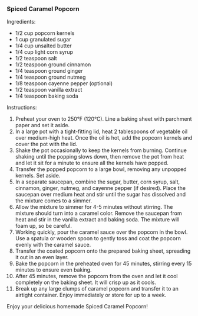 ### **Spiced Caramel Popcorn**

Ingredients:
- 1/2 cup popcorn kernels
- 1 cup granulated sugar
- 1/4 cup unsalted butter
- 1/4 cup light corn syrup
- 1/2 teaspoon salt
- 1/2 teaspoon ground cinnamon
- 1/4 teaspoon ground ginger
- 1/4 teaspoon ground nutmeg
- 1/8 teaspoon cayenne pepper (optional)
- 1/2 teaspoon vanilla extract
- 1/4 teaspoon baking soda

Instructions:
1. Preheat your oven to 250°F (120°C). Line a baking sheet with parchment paper and set it aside.
2. In a large pot with a tight-fitting lid, heat 2 tablespoons of vegetable oil over medium-high heat. Once the oil is hot, add the popcorn kernels and cover the pot with the lid.
3. Shake the pot occasionally to keep the kernels from burning. Continue shaking until the popping slows down, then remove the pot from heat and let it sit for a minute to ensure all the kernels have popped.
4. Transfer the popped popcorn to a large bowl, removing any unpopped kernels. Set aside.
5. In a separate saucepan, combine the sugar, butter, corn syrup, salt, cinnamon, ginger, nutmeg, and cayenne pepper (if desired). Place the saucepan over medium heat and stir until the sugar has dissolved and the mixture comes to a simmer.
6. Allow the mixture to simmer for 4-5 minutes without stirring. The mixture should turn into a caramel color. Remove the saucepan from heat and stir in the vanilla extract and baking soda. The mixture will foam up, so be careful.
7. Working quickly, pour the caramel sauce over the popcorn in the bowl. Use a spatula or wooden spoon to gently toss and coat the popcorn evenly with the caramel sauce.
8. Transfer the coated popcorn onto the prepared baking sheet, spreading it out in an even layer.
9. Bake the popcorn in the preheated oven for 45 minutes, stirring every 15 minutes to ensure even baking.
10. After 45 minutes, remove the popcorn from the oven and let it cool completely on the baking sheet. It will crisp up as it cools.
11. Break up any large clumps of caramel popcorn and transfer it to an airtight container. Enjoy immediately or store for up to a week.

Enjoy your delicious homemade Spiced Caramel Popcorn!